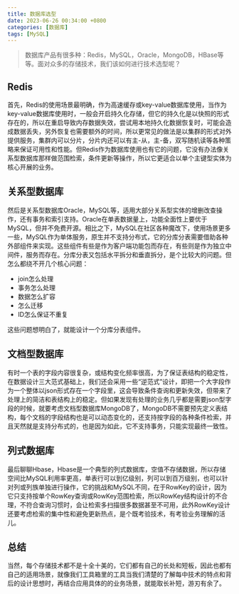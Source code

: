 ```yaml
---
title: 数据库选型
date: 2023-06-26 00:34:00 +0800
categories: [数据库]
tags: [MySQL]
---
```


> 数据库产品有很多种：Redis，MySQL，Oracle，MongoDB，HBase等等。面对众多的存储技术，我们该如何进行技术选型呢？

## Redis

首先，Redis的使用场景最明确，作为高速缓存或key-value数据库使用，当作为key-value数据库使用时，一般会开启持久化存储，但它的持久化是以快照的形式存在的，所以在重启导致内存数据失效，尝试用本地持久化数据恢复时，可能会造成数据丢失，另外恢复也需要额外的时间，所以更常见的做法是以集群的形式对外提供服务，集群内可以分片，分片内还可以有主-从，主-备，双写随机读等各种策略来保证可用性和性能。但Redis作为数据库使用也有它的问题，它没有办法像关系型数据库那样做范围检索，条件更新等操作，所以它更适合以单个主键型实体为核心开展的业务。

## 关系型数据库

然后是关系型数据库Oracle，MySQL等，适用大部分关系型实体的增删改查操作，还有事务和索引支持。Oracle在单表数据量上，功能全面性上要优于MySQL，但并不免费开源。相比之下，MySQL在社区各种魔改下，使用场景更多一些，MySQL作为单体服务，原生并不支持分布式，它的分库分表需要借助各种外部组件来实现。这些组件有些是作为客户端功能包而存在，有些则是作为独立中间件，服务而存在。分库分表又包括水平拆分和垂直拆分，是个比较大的问题。但怎么都绕不开几个核心问题：
- join怎么处理
- 事务怎么处理
- 数据怎么扩容
- 怎么迁移
- ID怎么保证不重复

这些问题想明白了，就能设计一个分库分表组件。

## 文档型数据库

有时一个表的字段内容很复杂，或结构变化频率很高，为了保证表结构的稳定性，在数据设计三大范式基础上，我们还会采用一些“逆范式”设计，即把一个大字段作为一个整体以json形式存在一个字段里，这会导致条件查询和更新失效，但带来了处理上的简洁和表结构上的稳定。但如果发现有处理的业务几乎都是需要json型字段的时候，就要考虑文档型数据库MongoDB了，MongoDB不需要预先定义表结构，每个文档的字段结构也是可以动态变化的，还支持按字段的各种条件检索，并且天然就是支持分布式的，也是因为如此，它不支持事务，只能实现最终一致性。

## 列式数据库

最后聊聊Hbase，Hbase是一个典型的列式数据库，空值不存储数据，所以存储空间比MySQL利用率更高，单表行可以到亿级别，列可以到百万级别，也可以针对列或列族单独进行操作，它的挑战和MySQL不同，在于RowKey的设计，因为它只支持按单个RowKey查询或RowKey范围检索，所以RowKey结构设计的不合理，不符合查询习惯时，会让检索多扫描很多数据甚至不可用，此外RowKey设计还要考虑检索的集中性和避免更新热点，是个既考验技术，有考验业务理解的活儿。

## 总结

当然，每个存储技术都不是十全十美的，它们都有自己的长处和短板，因此也都有自己的适用场景，就像我们工具箱里的工具当我们清楚的了解每中技术的特点和背后的设计思想时，再结合应用具体的的业务场景，就能取长补短，游刃有余了。